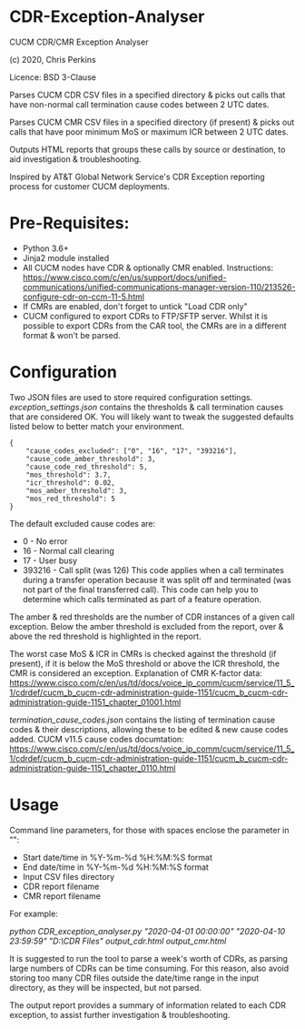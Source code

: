 # CDR-Exception-Analyser
CUCM CDR/CMR Exception Analyser

(c) 2020, Chris Perkins

Licence: BSD 3-Clause



Parses CUCM CDR CSV files in a specified directory & picks out calls that have non-normal call termination cause codes between 2 UTC dates.

Parses CUCM CMR CSV files in a specified directory (if present) & picks out calls that have poor minimum MoS or maximum ICR between 2 UTC dates.

Outputs HTML reports that groups these calls by source or destination, to aid investigation & troubleshooting.

Inspired by AT&T Global Network Service's CDR Exception reporting process for customer CUCM deployments.

# Pre-Requisites:
* Python 3.6+
* Jinja2 module installed
* All CUCM nodes have CDR & optionally CMR enabled. Instructions: https://www.cisco.com/c/en/us/support/docs/unified-communications/unified-communications-manager-version-110/213526-configure-cdr-on-ccm-11-5.html
* If CMRs are enabled, don't forget to untick "Load CDR only"
* CUCM configured to export CDRs to FTP/SFTP server. Whilst it is possible to export CDRs from the CAR tool, the CMRs are in a different format & won't be parsed.

# Configuration
Two JSON files are used to store required configuration settings.
_exception_settings.json_ contains the thresholds & call termination causes that are considered OK. You will likely want to tweak the suggested defaults listed below to better match your environment.

```
{
	"cause_codes_excluded": ["0", "16", "17", "393216"],
	"cause_code_amber_threshold": 3,
	"cause_code_red_threshold": 5,
	"mos_threshold": 3.7,
	"icr_threshold": 0.02,
	"mos_amber_threshold": 3,
	"mos_red_threshold": 5
}
```

The default excluded cause codes are:
* 0 - No error
* 16 - Normal call clearing
* 17 - User busy
* 393216 - Call split (was 126) This code applies when a call terminates during a transfer operation because it was split off and terminated (was not part of the final transferred call). This code can help you to determine which calls terminated as part of a feature operation.

The amber & red thresholds are the number of CDR instances of a given call exception. Below the amber threshold is excluded from the report, over & above the red threshold is highlighted in the report.

The worst case MoS & ICR in CMRs is checked against the threshold (if present), if it is below the MoS threshold or above the ICR threshold, the CMR is considered an exception.
Explanation of CMR K-factor data: https://www.cisco.com/c/en/us/td/docs/voice_ip_comm/cucm/service/11_5_1/cdrdef/cucm_b_cucm-cdr-administration-guide-1151/cucm_b_cucm-cdr-administration-guide-1151_chapter_01001.html

_termination_cause_codes.json_ contains the listing of termination cause codes & their descriptions, allowing these to be edited & new cause codes added. CUCM v11.5 cause codes documtation: https://www.cisco.com/c/en/us/td/docs/voice_ip_comm/cucm/service/11_5_1/cdrdef/cucm_b_cucm-cdr-administration-guide-1151/cucm_b_cucm-cdr-administration-guide-1151_chapter_0110.html

# Usage
Command line parameters, for those with spaces enclose the parameter in "":

* Start date/time in %Y-%m-%d %H:%M:%S format
* End date/time in %Y-%m-%d %H:%M:%S format
* Input CSV files directory
* CDR report filename
* CMR report filename

For example:

_python CDR_exception_analyser.py "2020-04-01 00:00:00" "2020-04-10 23:59:59" "D:\CDR Files" output_cdr.html output_cmr.html_

It is suggested to run the tool to parse a week's worth of CDRs, as parsing large numbers of CDRs can be time consuming. For this reason, also avoid storing too many CDR files outside the date/time range in the input directory, as they will be inspected, but not parsed.

The output report provides a summary of information related to each CDR exception, to assist further investigation & troubleshooting.
